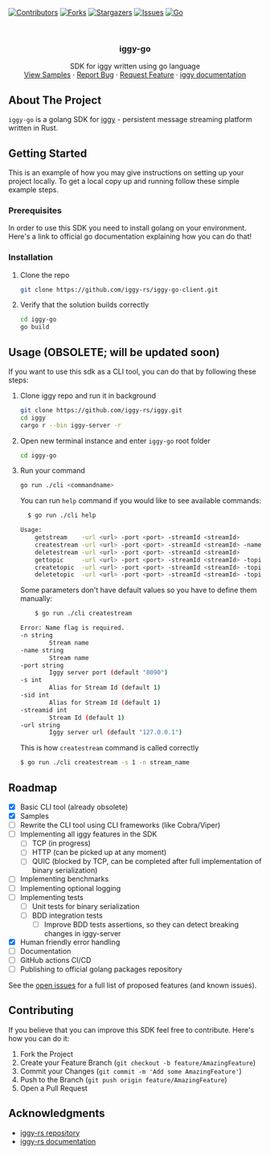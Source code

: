 <!-- PROJECT SHIELDS -->
[![Contributors][contributors-shield]][contributors-url]
[![Forks][forks-shield]][forks-url]
[![Stargazers][stars-shield]][stars-url]
[![Issues][issues-shield]][issues-url]
[![Go][Golang]][Golang-url]

<!-- PROJECT LOGO -->
<br />
<div align="center">
  <!-- <a href="https://github.com/iggy-rs/iggy-go-client">
    <img src="images/logo.png" alt="Logo" width="80" height="80">
  </a> -->

<h3 align="center">iggy-go</h3>

  <p align="center">
    SDK for iggy written using go language
    <!-- <br />
    <a href="https://github.com/iggy-rs/iggy-go-client"><strong>Explore the docs »</strong></a>
    <br /> -->
    <br />
    <a href="https://github.com/iggy-rs/iggy-go-client/tree/dev/samples">View Samples</a>
    ·
    <a href="https://github.com/iggy-rs/iggy-go-client/issues">Report Bug</a>
    ·
    <a href="https://github.com/iggy-rs/iggy-go-client/issues">Request Feature</a>
    ·
    <a href="https://docs.iggy.rs/">iggy documentation</a>
  </p>
</div>

<!-- ABOUT THE PROJECT -->
## About The Project

`iggy-go` is a golang SDK for <a href="https://github.com/iggy-rs/iggy">iggy</a> - persistent message streaming platform written in Rust.

<!-- GETTING STARTED -->
## Getting Started

This is an example of how you may give instructions on setting up your project locally.
To get a local copy up and running follow these simple example steps.

### Prerequisites

In order to use this SDK you need to install golang on your environment. Here's a <a hfref="https://go.dev/doc/install">link to official go documentation</a> explaining how you can do that!

### Installation

1. Clone the repo
   ```sh
   git clone https://github.com/iggy-rs/iggy-go-client.git
   ```
2. Verify that the solution builds correctly
    ```sh
    cd iggy-go
    go build
    ``` 
<!-- USAGE EXAMPLES -->
## Usage (OBSOLETE; will be updated soon)

If you want to use this sdk as a CLI tool, you can do that by following these steps:
1. Clone iggy repo and run it in background
    ```sh
    git clone https://github.com/iggy-rs/iggy.git
    cd iggy
    cargo r --bin iggy-server -r
    ```
1. Open new terminal instance and enter `iggy-go` root folder
    ```sh
    cd iggy-go
    ```
2. Run your command
    ```sh
    go run ./cli <commandname>
    ```

    You can run `help` command if you would like to see available commands:

    ```sh
      $ go run ./cli help

    Usage:
        getstream    -url <url> -port <port> -streamId <streamId>
        createstream -url <url> -port <port> -streamId <streamId> -name <name>
        deletestream -url <url> -port <port> -streamId <streamId>
        gettopic     -url <url> -port <port> -streamId <streamId> -topicId <topicId>
        createtopic  -url <url> -port <port> -streamId <streamId> -topicId <topicId> -name <name> -partitionsCount <partitionsCount>
        deletetopic  -url <url> -port <port> -streamId <streamId> -topicId <topicId>

    ```

    Some parameters don't have default values so you have to define them manually:

    ```sh
        $ go run ./cli createstream

    Error: Name flag is required.
    -n string
            Stream name
    -name string
            Stream name
    -port string
            Iggy server port (default "8090")
    -s int
            Alias for Stream Id (default 1)
    -sid int
            Alias for Stream Id (default 1)
    -streamid int
            Stream Id (default 1)
    -url string
            Iggy server url (default "127.0.0.1")
    ```
    This is how `createstream` command is called correctly

    ```sh
    $ go run ./cli createstream -s 1 -n stream_name
    ```
    
<!-- ROADMAP -->
## Roadmap

- [x] Basic CLI tool (already obsolete)
- [x] Samples
- [ ] Rewrite the CLI tool using CLI frameworks (like Cobra/Viper)
- [ ] Implementing all iggy features in the SDK
    - [ ] TCP (in progress)
    - [ ] HTTP (can be picked up at any moment)
    - [ ] QUIC (blocked by TCP, can be completed after full implementation of binary serialization)
- [ ] Implementing benchmarks
- [ ] Implementing optional logging
- [ ] Implementing tests
  - [ ] Unit tests for binary serialization
  - [ ] BDD integration tests
    - [ ] Improve BDD tests assertions, so they can detect breaking changes in iggy-server
- [X] Human friendly error handling
- [ ] Documentation
- [ ] GitHub actions CI/CD
- [ ] Publishing to official golang packages repository

See the [open issues](https://github.com/iggy-rs/iggy-go-client/issues) for a full list of proposed features (and known issues).

<!-- CONTRIBUTING -->
## Contributing

If you believe that you can improve this SDK feel free to contribute. Here's how you can do it:

1. Fork the Project
2. Create your Feature Branch (`git checkout -b feature/AmazingFeature`)
3. Commit your Changes (`git commit -m 'Add some AmazingFeature'`)
4. Push to the Branch (`git push origin feature/AmazingFeature`)
5. Open a Pull Request

<!-- ACKNOWLEDGMENTS -->
## Acknowledgments

* [iggy-rs repository](https://github.com/iggy-rs/iggy)
* [iggy-rs documentation](https://docs.iggy.rs/)

<!-- MARKDOWN LINKS & IMAGES -->
[contributors-shield]: https://img.shields.io/github/contributors/iggy-rs/iggy-go-client.svg?style=for-the-badge
[contributors-url]: https://github.com/iggy-rs/iggy-go-client/graphs/contributors
[forks-shield]: https://img.shields.io/github/forks/iggy-rs/iggy-go-client.svg?style=for-the-badge
[forks-url]: https://github.com/iggy-rs/iggy-go-client/network/members
[stars-shield]: https://img.shields.io/github/stars/iggy-rs/iggy-go-client.svg?style=for-the-badge
[stars-url]: https://github.com/iggy-rs/iggy-go-client/stargazers
[issues-shield]: https://img.shields.io/github/issues/iggy-rs/iggy-go-client.svg?style=for-the-badge
[issues-url]: https://github.com/iggy-rs/iggy-go-client/issues
[license-shield]: https://img.shields.io/github/license/iggy-rs/iggy-go-client.svg?style=for-the-badge
[license-url]: https://github.com/iggy-rs/iggy-go-client/blob/master/LICENSE.txt
[linkedin-shield]: https://img.shields.io/badge/-LinkedIn-black.svg?style=for-the-badge&logo=linkedin&colorB=555
[linkedin-url]: https://linkedin.com/in/linkedin_username
[Golang-url]: https://go.dev/
[Golang]: https://img.shields.io/badge/Go-00ADD8?style=for-the-badge&logo=go&logoColor=white
[Iggy-docs-url]: https://docs.iggy.rs/
[Iggy-repo-url]: https://github.com/iggy-rs/iggy
[Iggy-dotnet-repo-url]: https://github.com/iggy-rs/iggy-dotnet-client
